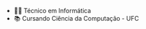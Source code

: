 - 👨‍💻 Técnico em Informática
- 📚 Cursando Ciência da Computação  - UFC

<!--
**VitorGirao/VitorGirao** is a ✨ _special_ ✨ repository because its `README.md` (this file) appears on your GitHub profile.

